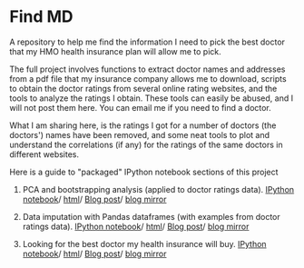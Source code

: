 # Find MD

A repository to help me find the information I need to pick the best doctor 
that my HMO health insurance plan will allow me to pick. 

The full project involves functions to extract doctor names and addresses 
from a pdf file that my insurance company allows me to download, scripts to 
obtain the doctor ratings from several online rating websites, and the tools 
to analyze the ratings I obtain. These tools can easily be abused, and I will
not post them here. You can email me if you need to find a doctor. 

What I am sharing here, is the ratings I got for a number of doctors (the 
doctors') names have been removed, and some neat tools to plot and understand 
the correlations (if any) for the ratings of the same doctors in different 
websites. 

Here is a guide to "packaged" IPython notebook sections of this project

1. PCA and bootstrapping analysis (applied to doctor ratings data).
[IPython notebook](https://github.com/nikos-daniilidis/find-md/blob/master/find_me_a_doc_pca-score.ipynb)/
[html](http://nikos-daniilidis.github.io/find-md/find_me_a_doc_pca-score.html)/
[Blog post](http://nikosd.me/jekyll/update/2014/07/14/picking-a-doctor.html)/
[blog mirror](http://oligotropos.wordpress.com/2014/07/14/picking-a-doctor/)

2. Data imputation with Pandas dataframes (with examples from doctor ratings data).
[IPython notebook](https://github.com/nikos-daniilidis/find-md/blob/master/find_me_a_doc_imputation.ipynb)/
[html](http://nikos-daniilidis.github.io/find-md/find_me_a_doc_imputation.html)/
[Blog post](http://nikosd.me/jekyll/update/2014/07/12/Data-imputation:-the-brute-the-stochastic-and-the-aggressive.html)/
[blog mirror](http://oligotropos.wordpress.com/2014/07/12/ihmo-continued-the-brute-the-stochastic-and-the-aggressive/)

3. Looking for the best doctor my health insurance will buy.
[IPython notebook](https://github.com/nikos-daniilidis/find-md/blob/master/find_me_a_doc_nonames.ipynb)/
[html](http://nikos-daniilidis.github.io/find-md/find_me_a_doc_nonames.html)/
[Blog post](http://nikosd.me/jekyll/update/2014/06/25/Staying-healthy,-staying-sane-%28iHMO%29.html)/
[blog mirror](http://oligotropos.wordpress.com/2014/06/25/staying-healthy-staying-sane/#more-214)

